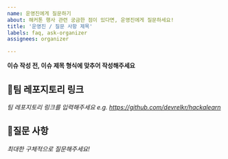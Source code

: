 ```yaml
---
name: 운영진에게 질문하기
about: 해커톤 행사 관련 궁금한 점이 있다면, 운영진에게 질문하세요!
title: '운영진 / 질문 사항 제목'
labels: faq, ask-organizer
assignees: organizer

---
```


**이슈 작성 전, 이슈 제목 형식에 맞추어 작성해주세요**

## 🌱팀 레포지토리 링크

*팀 레포지토리 링크를 입력해주세요 e.g. https://github.com/devrelkr/hackalearn*

## 🙋질문 사항

*최대한 구체적으로 질문해주세요!* 



